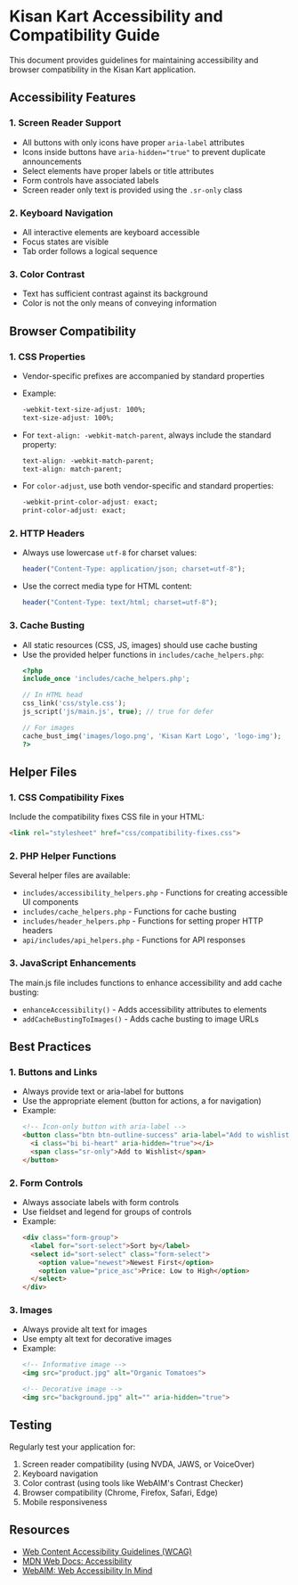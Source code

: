 # Kisan Kart Accessibility and Compatibility Guide

This document provides guidelines for maintaining accessibility and browser compatibility in the Kisan Kart application.

## Accessibility Features

### 1. Screen Reader Support

- All buttons with only icons have proper `aria-label` attributes
- Icons inside buttons have `aria-hidden="true"` to prevent duplicate announcements
- Select elements have proper labels or title attributes
- Form controls have associated labels
- Screen reader only text is provided using the `.sr-only` class

### 2. Keyboard Navigation

- All interactive elements are keyboard accessible
- Focus states are visible
- Tab order follows a logical sequence

### 3. Color Contrast

- Text has sufficient contrast against its background
- Color is not the only means of conveying information

## Browser Compatibility

### 1. CSS Properties

- Vendor-specific prefixes are accompanied by standard properties
- Example:
  ```css
  -webkit-text-size-adjust: 100%;
  text-size-adjust: 100%;
  ```

- For `text-align: -webkit-match-parent`, always include the standard property:
  ```css
  text-align: -webkit-match-parent;
  text-align: match-parent;
  ```

- For `color-adjust`, use both vendor-specific and standard properties:
  ```css
  -webkit-print-color-adjust: exact;
  print-color-adjust: exact;
  ```

### 2. HTTP Headers

- Always use lowercase `utf-8` for charset values:
  ```php
  header("Content-Type: application/json; charset=utf-8");
  ```

- Use the correct media type for HTML content:
  ```php
  header("Content-Type: text/html; charset=utf-8");
  ```

### 3. Cache Busting

- All static resources (CSS, JS, images) should use cache busting
- Use the provided helper functions in `includes/cache_helpers.php`:
  ```php
  <?php
  include_once 'includes/cache_helpers.php';
  
  // In HTML head
  css_link('css/style.css');
  js_script('js/main.js', true); // true for defer
  
  // For images
  cache_bust_img('images/logo.png', 'Kisan Kart Logo', 'logo-img');
  ?>
  ```

## Helper Files

### 1. CSS Compatibility Fixes

Include the compatibility fixes CSS file in your HTML:

```html
<link rel="stylesheet" href="css/compatibility-fixes.css">
```

### 2. PHP Helper Functions

Several helper files are available:

- `includes/accessibility_helpers.php` - Functions for creating accessible UI components
- `includes/cache_helpers.php` - Functions for cache busting
- `includes/header_helpers.php` - Functions for setting proper HTTP headers
- `api/includes/api_helpers.php` - Functions for API responses

### 3. JavaScript Enhancements

The main.js file includes functions to enhance accessibility and add cache busting:

- `enhanceAccessibility()` - Adds accessibility attributes to elements
- `addCacheBustingToImages()` - Adds cache busting to image URLs

## Best Practices

### 1. Buttons and Links

- Always provide text or aria-label for buttons
- Use the appropriate element (button for actions, a for navigation)
- Example:
  ```html
  <!-- Icon-only button with aria-label -->
  <button class="btn btn-outline-success" aria-label="Add to wishlist">
    <i class="bi bi-heart" aria-hidden="true"></i>
    <span class="sr-only">Add to Wishlist</span>
  </button>
  ```

### 2. Form Controls

- Always associate labels with form controls
- Use fieldset and legend for groups of controls
- Example:
  ```html
  <div class="form-group">
    <label for="sort-select">Sort by</label>
    <select id="sort-select" class="form-select">
      <option value="newest">Newest First</option>
      <option value="price_asc">Price: Low to High</option>
    </select>
  </div>
  ```

### 3. Images

- Always provide alt text for images
- Use empty alt text for decorative images
- Example:
  ```html
  <!-- Informative image -->
  <img src="product.jpg" alt="Organic Tomatoes">
  
  <!-- Decorative image -->
  <img src="background.jpg" alt="" aria-hidden="true">
  ```

## Testing

Regularly test your application for:

1. Screen reader compatibility (using NVDA, JAWS, or VoiceOver)
2. Keyboard navigation
3. Color contrast (using tools like WebAIM's Contrast Checker)
4. Browser compatibility (Chrome, Firefox, Safari, Edge)
5. Mobile responsiveness

## Resources

- [Web Content Accessibility Guidelines (WCAG)](https://www.w3.org/WAI/standards-guidelines/wcag/)
- [MDN Web Docs: Accessibility](https://developer.mozilla.org/en-US/docs/Web/Accessibility)
- [WebAIM: Web Accessibility In Mind](https://webaim.org/)

